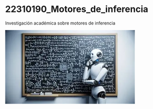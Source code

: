 # 22310190_Motores_de_inferencia
Investigación académica sobre motores de inferencia

![alt text](image.png)
